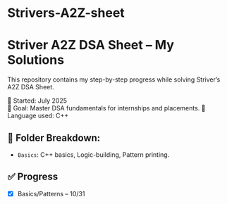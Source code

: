 # Strivers-A2Z-sheet
# Striver A2Z DSA Sheet – My Solutions

This repository contains my step-by-step progress while solving Striver’s A2Z DSA Sheet.

📅 Started: July 2025  
🎯 Goal: Master DSA fundamentals for internships and placements. 
🧠 Language used: C++ 

## 📂 Folder Breakdown:
- `Basics`: C++ basics, Logic-building, Pattern printing.

## ✅ Progress
- [x] Basics/Patterns – 10/31

